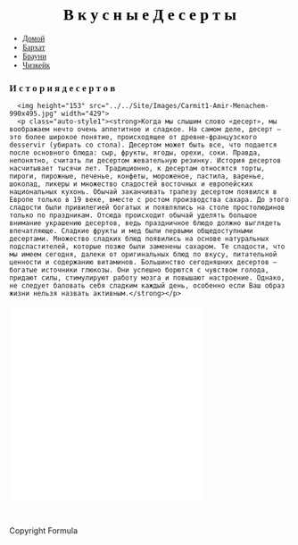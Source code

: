 <!DOCTYPE html>
<html>
<head>
<meta http-equiv="Content-Language" content="ru">
<meta http-equiv="Content-Type" content="text/html; charset=UTF-8" />
<title>FORMULA</title>
<link href="default.css" rel="stylesheet" type="text/css" />
<style type="text/css">
.auto-style1 {
	font-family: "Times New Roman", Times, serif;
}
.auto-style2 {
	font-family: "Times New Roman", Times, serif;
	font-size: larger;
}
.auto-style3 {
	font-family: "Times New Roman";
}
</style>
</head>

<body>
<div id="header">
<font color=black>
<h1 align=center class="auto-style3"> В к у с н ы е   Д е с е р т ы </h1></font>

  </div>
<div id="content">
  <div id="colOne">
    <div id="menu1">
      <ul>
        <li id="menu-01" class="auto-style1"><a href="Formula.html">Домой</a></li>
        <li id="menu-02" class="auto-style1"><a href="Красный%20бархат.html">Бархат</a></li>
        <li id="menu-03" class="auto-style1"><a href="Брауни.html">Брауни</a></li>
        <li id="menu-04" class="auto-style1"><a href="Чизкейк.html">Чизкейк</a></li> 
        </ul>
    </div>
      </div>
  <div id="colTwo">
    <h2 class="auto-style2"><strong>И с т о р и я д е с е р т о в</strong></h2>
  
      <img height="153" src="../../Site/Images/Carmit1-Amir-Menachem-990x495.jpg" width="429">
      <p class="auto-style1"><strong>Когда мы слышим слово «десерт», мы воображаем нечто очень аппетитное и сладкое. На самом деле, десерт – это более широкое понятие, происходящее от древне-французского desservir (убирать со стола). Десертом может быть все, что подается после основного блюда: сыр, фрукты, ягоды, орехи, соки. Правда, непонятно, считать ли десертом жевательную резинку. История десертов насчитывает тысячи лет. Традиционно, к десертам относятся торты, пироги, пирожные, печенье, конфеты, мороженое, пастила, варенье, шоколад, ликеры и множество сладостей восточных и европейских национальных кухонь. Обычай заканчивать трапезу десертом появился в Европе только в 19 веке, вместе с ростом производства сахара. До этого сладости были привилегией богатых и появлялись на столе простолюдинов только по праздникам. Отсюда происходит обычай уделять большое внимание украшению десертов, ведь праздничное блюдо должно выглядеть впечатляюще. Сладкие фрукты и мед были первыми общедоступными десертами. Множество сладких блюд появились на основе натуральных подсластителей, которые позже были заменены сахаром. Те сладости, что мы имеем сегодня, далеки от оригинальных блюд по вкусу, питательной ценности и содержанию витаминов. Большинство сегодняшних десертов – богатые источники глюкозы. Они успешно борются с чувством голода, придают силы, стимулируют работу мозга и повышают настроение. Однако, не следует баловать себя сладким каждый день, особенно если Ваш образ жизни нельзя назвать активным.</strong></p>
  
 <embed src="../Видео/28 ИДЕЙ АППЕТИТНЫХ ДЕСЕРТОВ.mp4" width="350" height="350" autostart="true" repeat="false" align="center"></embed>
  
  </div>
  <div style="clear: both;">&nbsp;</div>
</div>
<div id="footer">
  <p>Copyright Formula </p>
</div>
</body>
</html>

